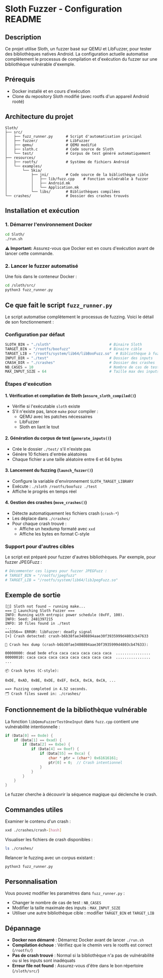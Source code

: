 # Sloth Fuzzer - Configuration README

## Description

Ce projet utilise Sloth, un fuzzer basé sur QEMU et LibFuzzer, pour tester des bibliothèques natives Android. La configuration actuelle automatise complètement le processus de compilation et d'exécution du fuzzer sur une bibliothèque vulnérable d'exemple.

## Prérequis

- Docker installé et en cours d'exécution
- Clone du repository Sloth modifié (avec rootfs d'un appareil Android rooté)

## Architecture du projet

```
Sloth/
├── src/
│   ├── fuzz_runner.py      # Script d'automatisation principal
│   ├── fuzzer/             # LibFuzzer
│   ├── qemu/               # QEMU modifié
│   ├── sloth.c             # Code source de Sloth
│   └── test/               # Corpus de test généré automatiquement
├── resources/
│   ├── rootfs/             # Système de fichiers Android
│   └── examples/
│       └── Skia/
│           ├── jni/        # Code source de la bibliothèque cible
│           │   ├── lib/fuzz.cpp    # Fonction vulnérable à fuzzer
│           │   ├── Android.mk
│           │   └── Application.mk
│           └── libs/       # Bibliothèques compilées
└── crashes/                # Dossier des crashes trouvés
```

## Installation et exécution

### 1. Démarrer l'environnement Docker

```bash
cd Sloth/
./run.sh
```
**⚠️ Important:** Assurez-vous que Docker est en cours d'exécution avant de lancer cette commande.

### 2. Lancer le fuzzer automatisé

Une fois dans le conteneur Docker :

```bash
cd /sloth/src/
python3 fuzz_runner.py
```

## Ce que fait le script `fuzz_runner.py`

Le script automatise complètement le processus de fuzzing. Voici le détail de son fonctionnement :

### Configuration par défaut

```python
SLOTH_BIN = "./sloth"                           # Binaire Sloth
TARGET_BIN = "/rootfs/boofuzz"                  # Binaire cible
TARGET_LIB = "/rootfs/system/lib64/libBooFuzz.so"  # Bibliothèque à fuzzer
INPUT_DIR = "./test"                            # Dossier des inputs
CRASH_DIR = "./crashes"                         # Dossier des crashes
NB_CASES = 10                                   # Nombre de cas de test
MAX_INPUT_SIZE = 64                             # Taille max des inputs
```

### Étapes d'exécution

#### 1. Vérification et compilation de Sloth (`ensure_sloth_compiled()`)
- Vérifie si l'exécutable `sloth` existe
- S'il n'existe pas, lance `make` pour compiler :
  - QEMU avec les patches nécessaires
  - LibFuzzer
  - Sloth en liant le tout

#### 2. Génération du corpus de test (`generate_inputs()`)
- Crée le dossier `./test/` s'il n'existe pas
- Génère 10 fichiers d'entrée aléatoires
- Chaque fichier a une taille aléatoire entre 6 et 64 bytes

#### 3. Lancement du fuzzing (`launch_fuzzer()`)
- Configure la variable d'environnement `SLOTH_TARGET_LIBRARY`
- Exécute : `./sloth /rootfs/boofuzz ./test`
- Affiche le progrès en temps réel

#### 4. Gestion des crashes (`move_crashes()`)
- Détecte automatiquement les fichiers crash (`crash-*`)
- Les déplace dans `./crashes/`
- Pour chaque crash trouvé :
  - Affiche un hexdump formaté avec `xxd`
  - Affiche les bytes en format C-style

### Support pour d'autres cibles

Le script est préparé pour fuzzer d'autres bibliothèques. Par exemple, pour fuzzer JPEGFuzz :

```python
# Décommenter ces lignes pour fuzzer JPEGFuzz :
# TARGET_BIN = "/rootfs/jpegfuzz" 
# TARGET_LIB = "/rootfs/system/lib64/libJpegFuzz.so"
```

## Exemple de sortie

```
[🔨] Sloth not found — running make...
=== 🚀 Launching Sloth Fuzzer ===
INFO: Running with entropic power schedule (0xFF, 100).
INFO: Seed: 2481397215
INFO: 10 files found in ./test
...
==3356== ERROR: libFuzzer: deadly signal
[+] Crash detected: crash-b6b38fae3408894aae30f3935999d4803cb47633

🧨 Crash hex dump (crash-b6b38fae3408894aae30f3935999d4803cb47633):

00000000: dead bede efca caca caca caca caca caca  ................
00000010: caca caca caca caca caca caca caca caca  ................
...

📦 Crash bytes (C-style):

0xDE, 0xAD, 0xBE, 0xDE, 0xEF, 0xCA, 0xCA, 0xCA, ...

==> Fuzzing completed in 4.52 seconds.
🗂 Crash files saved in: ./crashes/
```

## Fonctionnement de la bibliothèque vulnérable

La fonction `libQemuFuzzerTestOneInput` dans `fuzz.cpp` contient une vulnérabilité intentionnelle :

```cpp
if (Data[0] == 0xde) {
    if (Data[1] == 0xad) {
        if (Data[2] == 0xbe) {
            if (Data[4] == 0xef) {
                if (Data[55] == 0xca) {
                    char * ptr = (char*) 0x61616161;
                    ptr[0] = 0;  // Crash intentionnel
                }
            }
        }
    }
}
```

Le fuzzer cherche à découvrir la séquence magique qui déclenche le crash.

## Commandes utiles

Examiner le contenu d'un crash :
```bash
xxd ./crashes/crash-[hash]
```

Visualiser les fichiers de crash disponibles :
```bash
ls ./crashes/
```

Relancer le fuzzing avec un corpus existant :
```bash
python3 fuzz_runner.py
```

## Personnalisation

Vous pouvez modifier les paramètres dans `fuzz_runner.py` :

- Changer le nombre de cas de test : `NB_CASES`
- Modifier la taille maximale des inputs : `MAX_INPUT_SIZE`
- Utiliser une autre bibliothèque cible : modifier `TARGET_BIN` et `TARGET_LIB`

## Dépannage

- **Docker non démarré** : Démarrez Docker avant de lancer `./run.sh`
- **Compilation échoue** : Vérifiez que le chemin vers le rootfs est correct (`/rootfs/`)
- **Pas de crash trouvé** : Normal si la bibliothèque n'a pas de vulnérabilité ou si les inputs sont inadéquats
- **Erreur file not found** : Assurez-vous d'être dans le bon répertoire (`/sloth/src/`)